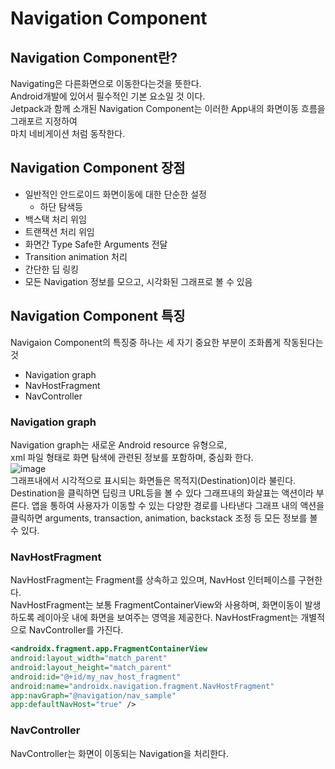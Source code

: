 # Navigation Component

## Navigation Component란?
Navigating은 다른화면으로 이동한다는것을 뜻한다.  
Android개발에 있어서 필수적인 기본 요소일 것 이다.  
Jetpack과 함께 소개된 Navigation Component는 이러한 App내의 화면이동 흐름을 그래포르 지정하여   
마치 네비게이션 처럼 동작한다.


## Navigation Component 장점
- 일반적인 안드로이드 화면이동에 대한 단순한 설정
    - 하단 탐색등
- 백스택 처리 위임
- 트랜잭션 처리 위임
- 화면간 Type Safe한 Arguments 전달
- Transition animation 처리
- 간단한 딥 링킹
- 모든 Navigation 정보를 모으고, 시각화된 그래프로 볼 수 있음 


## Navigation Component 특징
Navigaion Component의 특징중 하나는 세 자기 중요한 부분이 조화롭게 작동된다는 것
- Navigation graph
- NavHostFragment
- NavController


### Navigation graph
Navigation graph는 새로운 Android resource 유형으로,  
xml 파일 형태로 화면 탐색에 관련된 정보를 포함하며, 중심화 한다.   
![image](https://user-images.githubusercontent.com/39984656/127829853-2d762215-91df-466f-b001-3af352190da3.png)  
그래프내에서 시각적으로 표시되는 화면들은 목적지(Destination)이라 불린다. 
Destination을 클릭하면 딥링크 URL등을 볼 수 있다
그래프내의 화살표는 액션이라 부른다. 앱을 통하여 사용자가 이동할 수 있는 다양한 경로를 나타낸다
그래프 내의 액션을 클릭하면 arguments, transaction, animation, backstack 조정 등 모든 정보를 볼 수 있다.

### NavHostFragment
NavHostFragment는 Fragment를 상속하고 있으며, NavHost 인터페이스를 구현한다.  
NavHostFragment는 보통 FragmentContainerView와 사용하며, 
화면이동이 발생하도록 레이아웃 내에 화면을 보여주는 영역을 제공한다.
NavHostFragment는 개별적으로 NavController를 가진다.
```xml
<androidx.fragment.app.FragmentContainerView
android:layout_width="match_parent"
android:layout_height="match_parent"
android:id="@+id/my_nav_host_fragment"
android:name="androidx.navigation.fragment.NavHostFragment"
app:navGraph="@navigation/nav_sample"
app:defaultNavHost="true" />
```

### NavController
NavController는 화면이 이동되는 Navigation을 처리한다.